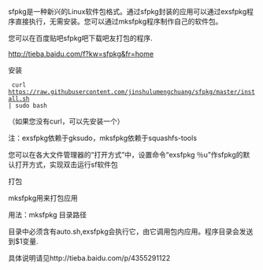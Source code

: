 sfpkg是一种新兴的Linux软件包格式。通过sfpkg封装的应用可以通过exsfpkg程序直接执行，无需安装。您可以通过mksfpkg程序制作自己的软件包。

您可以在百度贴吧sfpkg吧下载吧友打包的程序.

http://tieba.baidu.com/f?kw=sfpkg&fr=home


安装

<code> curl https://raw.githubusercontent.com/jinshulumengchuang/sfpkg/master/install.sh | sudo bash </code>

（如果您没有curl，可以先安装一个）

注：exsfpkg依赖于gksudo，mksfpkg依赖于squashfs-tools

您可以在各大文件管理器的“打开方式”中，设置命令“exsfpkg ％u”作sfpkg的默认打开方式，实现双击运行sf软件包

打包


mksfpkg用来打包应用 

用法：mksfpkg 目录路径 

目录中必须含有auto.sh,exsfpkg会执行它，由它调用包内应用。程序目录会发送到$1变量.

具体说明请见http://tieba.baidu.com/p/4355291122
